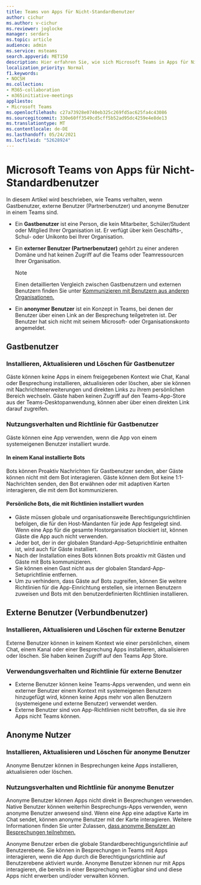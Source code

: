 ```yaml
---
title: Teams von Apps für Nicht-Standardbenutzer
author: cichur
ms.author: v-cichur
ms.reviewer: joglocke
manager: serdars
ms.topic: article
audience: admin
ms.service: msteams
search.appverid: MET150
description: Hier erfahren Sie, wie sich Microsoft Teams in Apps für Nicht-Standardbenutzer verhalten.
localization_priority: Normal
f1.keywords:
- NOCSH
ms.collection:
- M365-collaboration
- m365initiative-meetings
appliesto:
- Microsoft Teams
ms.openlocfilehash: c27a73928e0740eb325c269fd5ac625fa4c43086
ms.sourcegitcommit: 330e60ff3549cd5cff5b52ad95dc4259e4e8de13
ms.translationtype: MT
ms.contentlocale: de-DE
ms.lasthandoff: 05/24/2021
ms.locfileid: "52628924"
---
```

# <a name="microsoft-teams-apps-behavior-for-non-standard-users"></a>Microsoft Teams von Apps für Nicht-Standardbenutzer

In diesem Artikel wird beschrieben, wie Teams verhalten, wenn Gastbenutzer, externe Benutzer (Partnerbenutzer) und anonyme Benutzer in einem Teams sind.

- Ein **Gastbenutzer** ist eine Person, die kein Mitarbeiter, Schüler/Student oder Mitglied Ihrer Organisation ist. Er verfügt über kein Geschäfts-, Schul- oder Unikonto bei Ihrer Organisation.

- Ein **externer Benutzer (Partnerbenutzer)** gehört zu einer anderen Domäne und hat keinen Zugriff auf die Teams oder Teamressourcen Ihrer Organisation.

  > [!Note]
  > Einen detaillierten Vergleich zwischen Gastbenutzern und externen Benutzern finden Sie unter [Kommunizieren mit Benutzern aus anderen Organisationen.](./communicate-with-users-from-other-organizations.md)

- Ein **anonymer Benutzer** ist ein Konzept in Teams, bei denen der Benutzer über einen Link an der Besprechung teilgetreten ist. Der Benutzer hat sich nicht mit seinem Microsoft- oder Organisationskonto angemeldet.

## <a name="guest-users"></a>Gastbenutzer

### <a name="install-update-and-delete-for-guest-users"></a>Installieren, Aktualisieren und Löschen für Gastbenutzer

Gäste können keine Apps in einem freigegebenen Kontext wie Chat, Kanal oder Besprechung installieren, aktualisieren oder löschen, aber sie können mit Nachrichtenerweiterungen und direkten Links zu ihrem persönlichen Bereich wechseln. Gäste haben keinen Zugriff auf den Teams-App-Store aus der Teams-Desktopanwendung, können aber über einen direkten Link darauf zugreifen.

### <a name="usage-behavior-and-policy-for-guest-users"></a>Nutzungsverhalten und Richtlinie für Gastbenutzer 

Gäste können eine App verwenden, wenn die App von einem systemeigenen Benutzer installiert wurde.

#### <a name="bots-installed-to-a-channel"></a>In einem Kanal installierte Bots

Bots können Proaktiv Nachrichten für Gastbenutzer senden, aber Gäste können nicht mit dem Bot interagieren. Gäste können dem Bot keine 1:1-Nachrichten senden, den Bot erwähnen oder mit adaptiven Karten interagieren, die mit dem Bot kommunizieren.

#### <a name="personal-bots-installed-with-policies"></a>Persönliche Bots, die mit Richtlinien installiert wurden

- Gäste müssen globale und organisationsweite Berechtigungsrichtlinien befolgen, die für den Host-Mandanten für jede App festgelegt sind. Wenn eine App für die gesamte Hostorganisation blockiert ist, können Gäste die App auch nicht verwenden.
- Jeder bot, der in der globalen Standard-App-Setuprichtlinie enthalten ist, wird auch für Gäste installiert.
- Nach der Installation eines Bots können Bots proaktiv mit Gästen und Gäste mit Bots kommunizieren.
- Sie können einen Gast nicht aus der globalen Standard-App-Setuprichtlinie entfernen.
- Um zu verhindern, dass Gäste auf Bots zugreifen, können Sie weitere Richtlinien für die App-Einrichtung erstellen, sie internen Benutzern zuweisen und Bots mit den benutzerdefinierten Richtlinien installieren.

## <a name="external-federated-users"></a>Externe Benutzer (Verbundbenutzer)

### <a name="install-update-and-delete-for-external-users"></a>Installieren, Aktualisieren und Löschen für externe Benutzer

Externe Benutzer können in keinem Kontext wie einer persönlichen, einem Chat, einem Kanal oder einer Besprechung Apps installieren, aktualisieren oder löschen. Sie haben keinen Zugriff auf den Teams App Store.

### <a name="usage-behavior-and-policy-for-external-users"></a>Verwendungsverhalten und Richtlinie für externe Benutzer

- Externe Benutzer können keine Teams-Apps verwenden, und wenn ein externer Benutzer einem Kontext mit systemeigenen Benutzern hinzugefügt wird, können keine Apps mehr von allen Benutzern (systemeigene und externe Benutzer) verwendet werden.
- Externe Benutzer sind von App-Richtlinien nicht betroffen, da sie ihre Apps nicht Teams können.

## <a name="anonymous-users"></a>Anonyme Nutzer

### <a name="install-update-and-delete-for-anonymous-users"></a>Installieren, Aktualisieren und Löschen für anonyme Benutzer

Anonyme Benutzer können in Besprechungen keine Apps installieren, aktualisieren oder löschen.

### <a name="usage-behavior-and-policy-for-anonymous-users"></a>Nutzungsverhalten und Richtlinie für anonyme Benutzer

Anonyme Benutzer können Apps nicht direkt in Besprechungen verwenden. Native Benutzer können weiterhin Besprechungs-Apps verwenden, wenn anonyme Benutzer anwesend sind. Wenn eine App eine adaptive Karte im Chat sendet, können anonyme Benutzer mit der Karte interagieren. Weitere Informationen finden Sie unter Zulassen, [dass anonyme Benutzer an Besprechungen teilnehmen.](/meeting-settings-in-teams#allow-anonymous-users-to-join-meetings)

Anonyme Benutzer erben die globale Standardberechtigungsrichtlinie auf Benutzerebene. Sie können in Besprechungen in Teams mit Apps interagieren, wenn die App durch die Berechtigungsrichtlinie auf Benutzerebene aktiviert wurde. Anonyme Benutzer können nur mit Apps interagieren, die bereits in einer Besprechung verfügbar sind und diese Apps nicht erwerben und/oder verwalten können.
